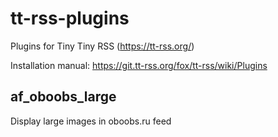 # tt-rss-plugins
Plugins for Tiny Tiny RSS (https://tt-rss.org/)

Installation manual: https://git.tt-rss.org/fox/tt-rss/wiki/Plugins

## af_oboobs_large
Display large images in oboobs.ru feed
